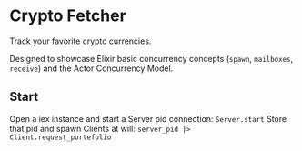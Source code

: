 # Crypto Fetcher

Track your favorite crypto currencies. 

Designed to showcase Elixir basic concurrency concepts (`spawn`, `mailboxes`, `receive`) and the Actor Concurrency Model.
 
 ## Start
 
 Open a iex instance and start a Server pid connection: `Server.start`
 Store that pid and spawn Clients at will: `server_pid |> Client.request_portefolio`
